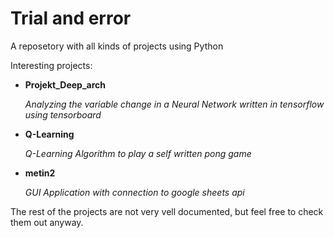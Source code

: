 # Trial and error
A reposetory with all kinds of projects using Python

Interesting projects:

- **Projekt_Deep_arch**

  _Analyzing the variable change in a Neural Network written in tensorflow using tensorboard_
  
  
- **Q-Learning**

  _Q-Learning Algorithm to play a self written pong game_
  
  
- **metin2**

  _GUI Application with connection to google sheets api_
  

The rest of the projects are not very vell documented, but feel free to check them out anyway.

